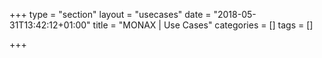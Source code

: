 +++
type = "section"
layout = "usecases"
date = "2018-05-31T13:42:12+01:00"
title = "MONAX | Use Cases"
categories = []
tags = []

+++
